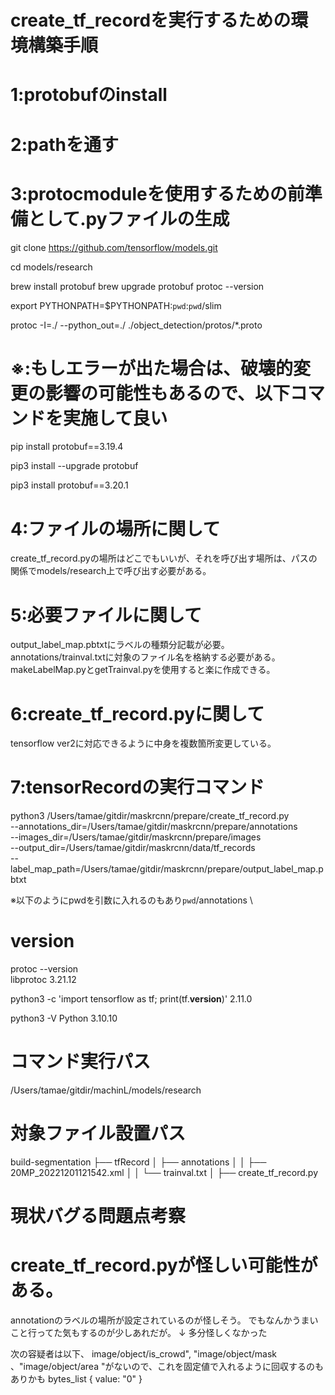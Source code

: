 # create_tf_recordを実行するための環境構築手順

# 1:protobufのinstall
# 2:pathを通す
# 3:protocmoduleを使用するための前準備として.pyファイルの生成
git clone https://github.com/tensorflow/models.git

cd models/research

brew install protobuf
brew upgrade protobuf
protoc --version

export PYTHONPATH=$PYTHONPATH:`pwd`:`pwd`/slim

protoc -I=./ --python_out=./ ./object_detection/protos/*.proto


# ※:もしエラーが出た場合は、破壊的変更の影響の可能性もあるので、以下コマンドを実施して良い
pip install protobuf==3.19.4

pip3 install --upgrade protobuf

pip3 install protobuf==3.20.1

# 4:ファイルの場所に関して
create_tf_record.pyの場所はどこでもいいが、それを呼び出す場所は、パスの関係でmodels/research上で呼び出す必要がある。

# 5:必要ファイルに関して
output_label_map.pbtxtにラベルの種類分記載が必要。
annotations/trainval.txtに対象のファイル名を格納する必要がある。
makeLabelMap.pyとgetTrainval.pyを使用すると楽に作成できる。

# 6:create_tf_record.pyに関して
tensorflow ver2に対応できるように中身を複数箇所変更している。

# 7:tensorRecordの実行コマンド
python3 /Users/tamae/gitdir/maskrcnn/prepare/create_tf_record.py \
    --annotations_dir=/Users/tamae/gitdir/maskrcnn/prepare/annotations \
    --images_dir=/Users/tamae/gitdir/maskrcnn/prepare/images \
    --output_dir=/Users/tamae/gitdir/maskrcnn/data/tf_records \
    --label_map_path=/Users/tamae/gitdir/maskrcnn/prepare/output_label_map.pbtxt


※以下のようにpwdを引数に入れるのもあり`pwd`/annotations \

# version
protoc --version                                     
libprotoc 3.21.12

python3 -c 'import tensorflow as tf; print(tf.__version__)'
2.11.0

python3 -V 
Python 3.10.10

# コマンド実行パス
/Users/tamae/gitdir/machinL/models/research

# 対象ファイル設置パス
build-segmentation
├── tfRecord
│   ├── annotations
│   │   ├── 20MP_20221201121542.xml
│   │   └── trainval.txt
│   ├── create_tf_record.py



# 現状バグる問題点考察
# create_tf_record.pyが怪しい可能性がある。
annotationのラベルの場所が設定されているのが怪しそう。
でもなんかうまいこと行ってた気もするのが少しあれだが。
↓
多分怪しくなかった

次の容疑者は以下、
image/object/is_crowd", "image/object/mask 、"image/object/area "がないので、これを固定値で入れるように回収するのもありかも
bytes_list {
value: "0"
}
